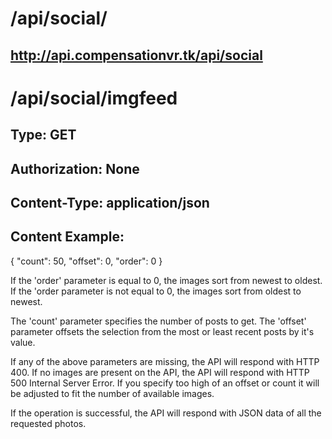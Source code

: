 # /api/social/
## http://api.compensationvr.tk/api/social

# /api/social/imgfeed
## Type: GET
## Authorization: None

## Content-Type: application/json
## Content Example:

{
     "count": 50,
     "offset": 0,
     "order": 0
}

If the 'order' parameter is equal to 0, the images sort from newest to oldest.
If the 'order parameter is not equal to 0, the images sort from oldest to newest.

The 'count' parameter specifies the number of posts to get.
The 'offset' parameter offsets the selection from the most or least recent posts by it's value.

If any of the above parameters are missing, the API will respond with HTTP 400.
If no images are present on the API, the API will respond with HTTP 500 Internal Server Error.
If you specify too high of an offset or count it will be adjusted to fit the number of available images.

If the operation is successful, the API will respond with JSON data of all the requested photos.